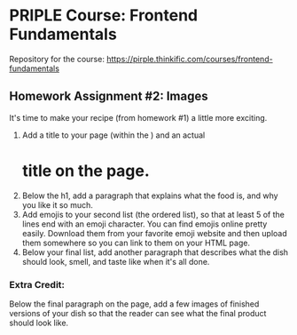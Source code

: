 # PRIPLE Course: Frontend Fundamentals

Repository for the course: https://pirple.thinkific.com/courses/frontend-fundamentals

## Homework Assignment #2: Images

It's time to make your recipe (from homework #1) a little more exciting.

1. Add a title to your page (within the <head>) and an actual <h1> title on the page.
2. Below the h1, add a paragraph that explains what the food is, and why you like it so much.
3. Add emojis to your second list (the ordered list), so that at least 5 of the lines end with an emoji character. You can find emojis online pretty easily. Download them from your favorite emoji website and then upload them somewhere so you can link to them on your HTML page.
4. Below your final list, add another paragraph that describes what the dish should look, smell, and taste like when it's all done.

### Extra Credit:

Below the final paragraph on the page, add a few images of finished versions of your dish so that the reader can see what the final product should look like.
